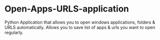# Open-Apps-URLS-application
Python Application that allows you to open windows applications, folders &amp; URLS automatically. Allows you to save list of apps &amp; urls you want to open regularly.
